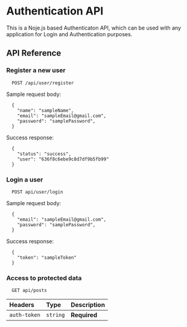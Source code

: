 
# Authentication API

This is a Noje.js based Authenticaton API, which can be used with any application for Login and Authentication purposes.



## API Reference

### Register a new user

```http
  POST /api/user/register
```

Sample request body:
```http
  { 
    "name": "sampleName",
    "email": "sampleEmail@gmail.com",
    "password": "samplePassword",
  }
```

Success response:
```http
  {
    "status": "success",
    "user": "636f8c6ebe9c8d7df9b5fb99"
  }
```

### Login a user
```http
  POST api/user/login
```
Sample request body:
```http
  {
    "email": "sampleEmail@gmail.com",
    "password": "samplePassword",
  }
```
Success response:
```http
  {
    "token": "sampleToken"
  }
```

### Access to protected data

```http
  GET api/posts
```

| Headers | Type     | Description                       |
| :-------- | :------- | :-------------------------------- |
| `auth-token` | `string` | **Required**  |


